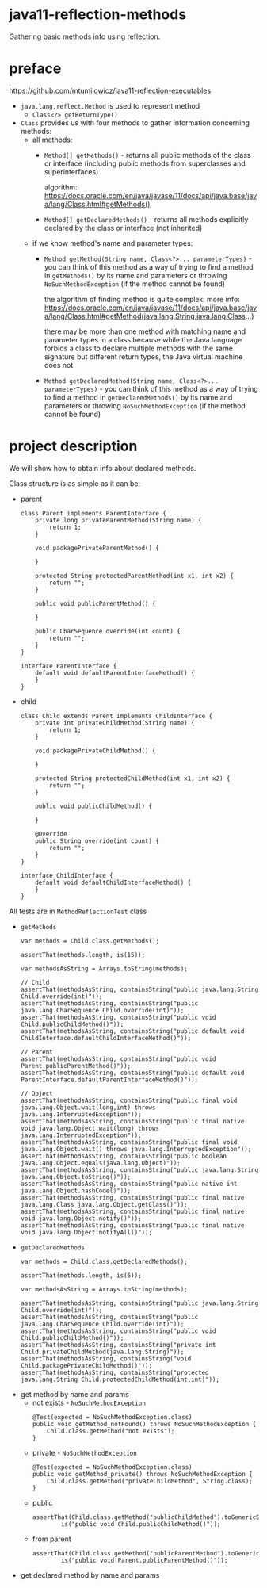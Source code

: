 # java11-reflection-methods
Gathering basic methods info using reflection.

# preface
https://github.com/mtumilowicz/java11-reflection-executables

* `java.lang.reflect.Method` is used to represent method
    * `Class<?> getReturnType()`
* `Class` provides us with four methods to gather information
concerning methods:
    * all methods:
        * `Method[] getMethods()` - returns all public methods 
            of the class or interface (including public methods
            from superclasses and superinterfaces)
            
            algorithm: https://docs.oracle.com/en/java/javase/11/docs/api/java.base/java/lang/Class.html#getMethods()
            
        * `Method[] getDeclaredMethods()` - returns 
            all methods explicitly declared by the class or interface 
            (not inherited)
    * if we know method's name and parameter types:
        * `Method getMethod(String name, Class<?>... parameterTypes)` - 
            you can think of this method as a way of trying to 
            find a method in `getMethods()` by its name and parameters 
            or throwing `NoSuchMethodException` (if the method cannot be found)
        
            the algorithm of finding method is quite complex:
            more info: https://docs.oracle.com/en/java/javase/11/docs/api/java.base/java/lang/Class.html#getMethod(java.lang.String,java.lang.Class...)
                
            there may be more than one method with matching name and
            parameter types in a class because while the Java language forbids a
            class to declare multiple methods with the same signature but different
            return types, the Java virtual machine does not.
   
        * `Method getDeclaredMethod(String name, Class<?>... parameterTypes)` - 
           you can think of this method as a way of trying to 
           find a method in `getDeclaredMethods()` by its name and parameters 
           or throwing `NoSuchMethodException` (if the method cannot be found)
           
# project description
We will show how to obtain info about declared methods.

Class structure is as simple as it can be:
* parent
    ```
    class Parent implements ParentInterface {
        private long privateParentMethod(String name) {
            return 1;
        }
    
        void packagePrivateParentMethod() {
    
        }
    
        protected String protectedParentMethod(int x1, int x2) {
            return "";
        }
    
        public void publicParentMethod() {
    
        }
        
        public CharSequence override(int count) {
            return "";
        }
    }
    
    interface ParentInterface {
        default void defaultParentInterfaceMethod() {
        }
    }
    ```
* child
    ```
    class Child extends Parent implements ChildInterface {
        private int privateChildMethod(String name) {
            return 1;
        }
        
        void packagePrivateChildMethod() {
            
        }
        
        protected String protectedChildMethod(int x1, int x2) {
            return "";    
        }
        
        public void publicChildMethod() {
            
        }
    
        @Override
        public String override(int count) {
            return "";
        }
    }
    
    interface ChildInterface {
        default void defaultChildInterfaceMethod() {
        }
    }
    ```

All tests are in `MethodReflectionTest` class
* `getMethods`
    ```
    var methods = Child.class.getMethods();
    
    assertThat(methods.length, is(15));
    
    var methodsAsString = Arrays.toString(methods);
    
    // Child
    assertThat(methodsAsString, containsString("public java.lang.String Child.override(int)"));
    assertThat(methodsAsString, containsString("public java.lang.CharSequence Child.override(int)"));
    assertThat(methodsAsString, containsString("public void Child.publicChildMethod()"));
    assertThat(methodsAsString, containsString("public default void ChildInterface.defaultChildInterfaceMethod()"));
    
    // Parent
    assertThat(methodsAsString, containsString("public void Parent.publicParentMethod()"));
    assertThat(methodsAsString, containsString("public default void ParentInterface.defaultParentInterfaceMethod()"));
    
    // Object
    assertThat(methodsAsString, containsString("public final void java.lang.Object.wait(long,int) throws java.lang.InterruptedException"));
    assertThat(methodsAsString, containsString("public final native void java.lang.Object.wait(long) throws java.lang.InterruptedException"));
    assertThat(methodsAsString, containsString("public final void java.lang.Object.wait() throws java.lang.InterruptedException"));
    assertThat(methodsAsString, containsString("public boolean java.lang.Object.equals(java.lang.Object)"));
    assertThat(methodsAsString, containsString("public java.lang.String java.lang.Object.toString()"));
    assertThat(methodsAsString, containsString("public native int java.lang.Object.hashCode()"));
    assertThat(methodsAsString, containsString("public final native java.lang.Class java.lang.Object.getClass()"));
    assertThat(methodsAsString, containsString("public final native void java.lang.Object.notify()"));
    assertThat(methodsAsString, containsString("public final native void java.lang.Object.notifyAll()"));
    ```
* `getDeclaredMethods`
    ```
    var methods = Child.class.getDeclaredMethods();
    
    assertThat(methods.length, is(6));
    
    var methodsAsString = Arrays.toString(methods);
    
    assertThat(methodsAsString, containsString("public java.lang.String Child.override(int)"));
    assertThat(methodsAsString, containsString("public java.lang.CharSequence Child.override(int)"));
    assertThat(methodsAsString, containsString("public void Child.publicChildMethod()"));
    assertThat(methodsAsString, containsString("private int Child.privateChildMethod(java.lang.String)"));
    assertThat(methodsAsString, containsString("void Child.packagePrivateChildMethod()"));
    assertThat(methodsAsString, containsString("protected java.lang.String Child.protectedChildMethod(int,int)"));
    ```
* get method by name and params
    * not exists - `NoSuchMethodException`
        ```
        @Test(expected = NoSuchMethodException.class)
        public void getMethod_notFound() throws NoSuchMethodException {
            Child.class.getMethod("not exists");
        }
        ```
    * private - `NoSuchMethodException`
        ```
        @Test(expected = NoSuchMethodException.class)
        public void getMethod_private() throws NoSuchMethodException {
            Child.class.getMethod("privateChildMethod", String.class);
        }
        ```
    * public
        ```
        assertThat(Child.class.getMethod("publicChildMethod").toGenericString(),
                is("public void Child.publicChildMethod()"));
        ```
    * from parent
        ```
        assertThat(Child.class.getMethod("publicParentMethod").toGenericString(),
                is("public void Parent.publicParentMethod()"));
        ```
* get declared method by name and params